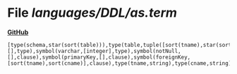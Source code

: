 # File _languages/DDL/as.term_
**[GitHub](https://github.com/softlang/yas/blob/master/languages/DDL/as.term)**
```
[type(schema,star(sort(table))),type(table,tuple([sort(tname),star(sort(column))])),type(column,tuple([sort(cname),sort(type),star(sort(clause))])),symbol(integer,[],type),symbol(varchar,[integer],type),symbol(notNull,[],clause),symbol(primaryKey,[],clause),symbol(foreignKey,[sort(tname),sort(cname)],clause),type(tname,string),type(cname,string)].
```
